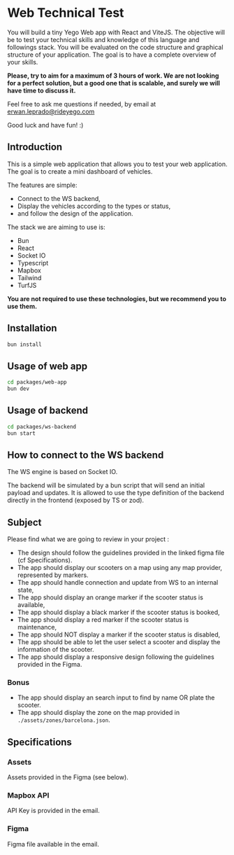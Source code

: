 # Web Technical Test

You will build a tiny Yego Web app with React and ViteJS. The objective will be to test your technical skills and knowledge of this language and followings stack. You will be evaluated on the code structure and graphical structure of your application. The goal is to have a complete overview of your skills.

**Please, try to aim for a maximum of 3 hours of work. We are not looking for a perfect solution, but a good one that is scalable, and surely we will have time to discuss it.**

Feel free to ask me questions if needed, by email at <erwan.leprado@rideyego.com>

Good luck and have fun! :)

## Introduction

This is a simple web application that allows you to test your web application.
The goal is to create a mini dashboard of vehicles.

The features are simple:

- Connect to the WS backend,
- Display the vehicles according to the types or status,
- and follow the design of the application.

The stack we are aiming to use is:

- Bun
- React
- Socket IO
- Typescript
- Mapbox
- Tailwind
- TurfJS

**You are not required to use these technologies, but we recommend you to use them.**

## Installation

```bash
bun install
```

## Usage of web app

```bash
cd packages/web-app
bun dev
```

## Usage of backend

```bash
cd packages/ws-backend
bun start
```

## How to connect to the WS backend

The WS engine is based on Socket IO.

The backend will be simulated by a bun script that will send an initial payload and updates.
It is allowed to use the type definition of the backend directly in the frontend (exposed by TS or zod).

## Subject

Please find what we are going to review in your project :

- The design should follow the guidelines provided in the linked figma file (cf Specifications).
- The app should display our scooters on a map using any map provider, represented by markers.
- The app should handle connection and update from WS to an internal state,
- The app should display an orange marker if the scooter status is available,
- The app should display a black marker if the scooter status is booked,
- The app should display a red marker if the scooter status is maintenance,
- The app should NOT display a marker if the scooter status is disabled,
- The app should be able to let the user select a scooter and display the information of the scooter.
- The app should display a responsive design following the guidelines provided in the Figma.

### Bonus

- The app should display an search input to find by name OR plate the scooter.
- The app should display the zone on the map provided in `./assets/zones/barcelona.json`.

## Specifications

### Assets

Assets provided in the Figma (see below).

### Mapbox API

API Key is provided in the email.

### Figma

Figma file available in the email.
